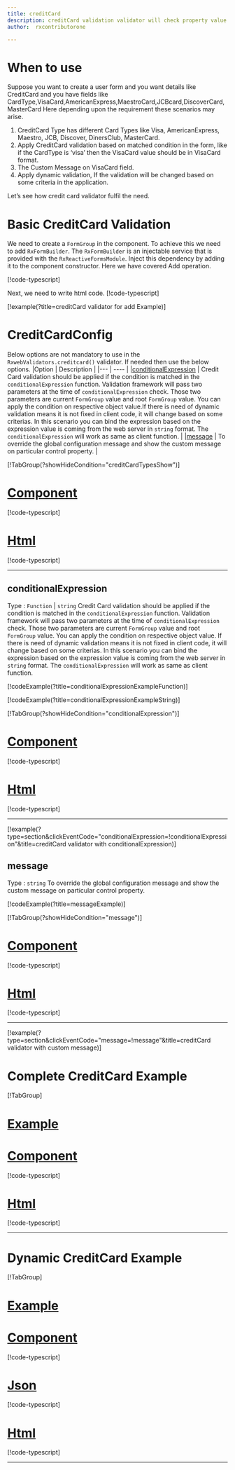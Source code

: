 ```yaml
---
title: creditCard 
description: creditCard validation validator will check property value is creditcardtype or not, It will not allow to enter any value other than credit card format.
author:  rxcontributorone

---
```

# When to use
Suppose you want to create a user form and you want details like CreditCard and you have fields like CardType,VisaCard,AmericanExpress,MaestroCard,JCBcard,DiscoverCard,MasterCard  Here depending upon the requirement these scenarios may arise.  
1.  CreditCard Type has different Card Types like Visa, AmericanExpress, Maestro, JCB, Discover, DinersClub, MasterCard.
2. 	Apply CreditCard validation based on matched condition in the form, like if the CardType  is ‘visa’ then the VisaCard value should be in VisaCard format.
3.  The Custom Message on VisaCard field.  
4.	Apply dynamic validation, If the validation will be changed based on some criteria in the application.

Let’s see how credit card validator fulfil the need.

# Basic CreditCard Validation
We need to create a `FormGroup` in the component. To achieve this we need to add `RxFormBuilder`. The `RxFormBuilder` is an injectable service that is provided with the `RxReactiveFormsModule`. Inject this dependency by adding it to the component constructor.
Here we have covered Add operation. 

[!code-typescript[](\assets\examples\reactive-form-validators\validators\creditCard\add\credit-card-add.component.ts?type=section)]

Next, we need to write html code.
[!code-typescript[](\assets\examples\reactive-form-validators\validators\creditCard\add\credit-card-add.component.html?type=section)]

[!example(?title=creditCard validator for add Example)]
<app-creditCard-add-validator></app-creditCard-add-validator>

# CreditCardConfig
Below options are not mandatory to use in the `RxwebValidators.creditcard()` validator. If needed then use the below options.
|Option | Description |
|--- | ---- |
|[conditionalExpression](#conditionalexpression) | Credit Card validation should be applied if the condition is matched in the `conditionalExpression` function. Validation framework will pass two parameters at the time of `conditionalExpression` check. Those two parameters are current `FormGroup` value and root `FormGroup` value. You can apply the condition on respective object value.If there is need of dynamic validation means it is not fixed in client code, it will change based on some criterias. In this scenario you can bind the expression based on the expression value is coming from the web server in `string` format. The `conditionalExpression` will work as same as client function. |
|[message](#message) | To override the global configuration message and show the custom message on particular control property. |

[!TabGroup(?showHideCondition="creditCardTypesShow")]
# [Component](#tab\creditCardTypesComponent)
[!code-typescript[](\assets\examples\reactive-form-validators\validators\creditCard\creditCardTypes\credit-card-credit-card-types.component.ts)]
# [Html](#tab\creditCardTypesHtml)
[!code-typescript[](\assets\examples\reactive-form-validators\validators\creditCard\creditCardTypes\credit-card-credit-card-types.component.html)]
***

## conditionalExpression 
Type :  `Function`  |  `string`
Credit Card validation should be applied if the condition is matched in the `conditionalExpression` function. Validation framework will pass two parameters at the time of `conditionalExpression` check. Those two parameters are current `FormGroup` value and root `FormGroup` value. You can apply the condition on respective object value.
If there is need of dynamic validation means it is not fixed in client code, it will change based on some criterias. In this scenario you can bind the expression based on the expression value is coming from the web server in `string` format. The `conditionalExpression` will work as same as client function.

[!codeExample(?title=conditionalExpressionExampleFunction)]

[!codeExample(?title=conditionalExpressionExampleString)]

[!TabGroup(?showHideCondition="conditionalExpression")]
# [Component](#tab\conditionalExpressionComponent)
[!code-typescript[](\assets\examples\reactive-form-validators\validators\creditCard\conditionalExpression\credit-card-conditional-expressions.component.ts)]
# [Html](#tab\conditionalExpressionHtml)
[!code-typescript[](\assets\examples\reactive-form-validators\validators\creditCard\conditionalExpression\credit-card-conditional-expressions.component.html)]
***

[!example(?type=section&clickEventCode="conditionalExpression=!conditionalExpression"&title=creditCard validator with conditionalExpression)]
<app-creditCard-conditionalExpression-validator></app-creditCard-conditionalExpression-validator>

## message 
Type :  `string` 
To override the global configuration message and show the custom message on particular control property. 

[!codeExample(?title=messageExample)]

[!TabGroup(?showHideCondition="message")]
# [Component](#tab\messageComponent)
[!code-typescript[](\assets\examples\reactive-form-validators\validators\alpha\message\credit-card-message.component.ts)]
# [Html](#tab\messageHtml)
[!code-typescript[](\assets\examples\reactive-form-validators\validators\creditCard\message\credit-card-message.component.html)]
***

[!example(?type=section&clickEventCode="message=!message"&title=creditCard validator with custom message)]
<app-creditCard-message-validator></app-creditCard-message-validator>

# Complete CreditCard Example
[!TabGroup]
# [Example](#tab\completeexample)
<app-creditCard-complete-validator></app-creditCard-complete-validator>
# [Component](#tab\completecomponent)
[!code-typescript[](\assets\examples\reactive-form-validators\validators\creditCard\complete\credit-card-complete.component.ts)]
# [Html](#tab\completehtml)
[!code-typescript[](\assets\examples\reactive-form-validators\validators\creditCard\complete\credit-card-complete.component.html)]
***

# Dynamic CreditCard Example
[!TabGroup]
# [Example](#tab\dynamicexample)
<app-creditCard-dynamic-validator></app-creditCard-dynamic-validator>
# [Component](#tab\dynamiccomponent)
[!code-typescript[](\assets\examples\reactive-form-validators\validators\creditCard\dynamic\credit-card-dynamic.component.ts)]
 # [Json](#tab\dynamicjson)
[!code-typescript[](\assets\examples\reactive-form-validators\validators\creditCard\dynamic\dynamic.json)]
# [Html](#tab\dynamichtml)
[!code-typescript[](\assets\examples\reactive-form-validators\validators\creditCard\dynamic\credit-card-dynamic.component.html)]
***

